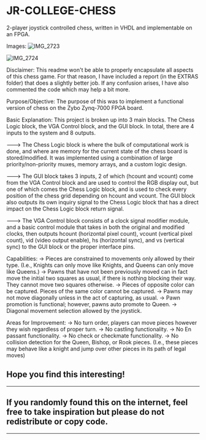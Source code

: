 # JR-COLLEGE-CHESS
2-player joystick controlled chess, written in VHDL and implementable on an FPGA.

Images: 
![IMG_2723](https://github.com/JuniorBrice/JR-COLLEGE-CHESS/assets/79341423/407107e3-6e4e-46e5-a587-59a5aa68f2b0)

![IMG_2724](https://github.com/JuniorBrice/JR-COLLEGE-CHESS/assets/79341423/3e954d73-5590-4f49-8bce-a01ca4f8a3f7)

Disclaimer:
This readme won't be able to properly encapsulate all aspects of this chess game. For that reason, I have included a report (in the EXTRAS folder) that does a slightly
better job. If any confusion arises, I have also commented the code which may help a bit more.

Purpose/Objective:
The purpose of this was to implement a functional version of chess on the Zybo Zynq-7000 FPGA board.

Basic Explanation:
This project is broken up into 3 main blocks. The Chess Logic block, the VGA Control block, and the GUI block. In total, there are 4 inputs to the system and 8 outputs.

---> The Chess Logic block is where the bulk of computational work is done, and where are memory for the current state of the chess board is stored/modified. It was implemented
using a combination of large priority/non-priority muxes, memory arrays, and a custom logic design. 

---> The GUI block takes 3 inputs, 2 of which (hcount and vcount) come from the VGA Control block and are used to control the RGB display out, but one of which comes the Chess Logic block, and is 
used to check every position of the chess grid depending on hcount and vcount. The GUI block also outputs its own inquiry signal to the Chess Logic block that has a direct impact on the Chess
Logic block return signal.

---> The VGA Control block consists of a clock signal modifier module, and a basic control module that takes in both the original and modified clocks, then outputs hcount (horizontal pixel count),
vcount (vertical pixel count), vid (video output enable), hs (horizontal sync), and vs (vertical sync) to the GUI block or the proper interface pins.

Capabilities:
-> Pieces are constrained to movements only allowed by their type. (I.e., Knights can only move like Knights, and Queens can only move like Queens.)
-> Pawns that have not been previously moved can in fact move the initial two squares as usual, if there is nothing blocking their way. They cannot move two squares otherwise.
-> Pieces of opposite color can be captured. Pieces of the same color cannot be captured.
-> Pawns may not move diagonally unless in the act of capturing, as usual.
-> Pawn promotion is functional; however, pawns auto promote to Queen.
-> Diagonal movement selection allowed by the joystick.

Areas for Improvement:
-> No turn order, players can move pieces however they wish regardless of proper turn.
-> No castling functionality.
-> No En passant functionality.
-> No check or checkmate functionality.
-> No collision detection for the Queen, Bishop, or Rook pieces. (I.e., these pieces may behave like a knight and jump over other pieces in its path of legal moves)

Hope you find this interesting!
------------------------------------------------------------------------------------------------------------------------
------------------------------------------------------------------------------------------------------------------------
If you randomly found this on the internet, feel free to take inspiration but please do not redistribute or copy code.  
------------------------------------------------------------------------------------------------------------------------
------------------------------------------------------------------------------------------------------------------------


